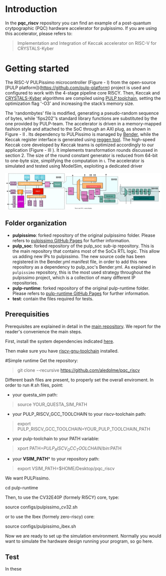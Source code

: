 # Introduction

In the **pqc_riscv** repository you can find an example of a post-quantum crytpographic (PQC) hardware accelerator for pulpissimo. 
If you are using this accelerator, please refers to:

> Implementation and Integration of Keccak accelerator on RISC-V for CRYSTALS-Kyber


# Getting started
The RISC-V PULPissimo microcontroller (Figure - I) from the open-source [PULP platform])(https://github.com/pulp-platform) project is used and configured to work with the 4-stage pipeline core RI5CY. Then, Keccak and [CRYSTALS-Kyber](https://github.com/PQClean/PQClean/tree/master/crypto_kem) algorithms are compiled using [PULP toolchain](https://github.com/pulp-platform/pulp-riscv-gnu-toolchain), setting the optimization flag '-O3' and increasing the
stack’s memory size.

The 'randombytes' file is modified, generating a pseudo-random sequence of bytes, while 'fips202'’s standard library functions are substituted
by the one provided by PULP-team. The accelerator is driven in a memory-mapped fashion style and attached to the SoC through an AXI plug, as shown in Figure - II . Its dependency to PULPissimo is managed by [Bender](https://github.com/pulp-platform/bender), while the Keccak register interface is
generated using [reggen tool](https://docs.opentitan.org/util/reggen/doc/).
The high-speed Keccak core developed by Keccak teams is optimized accordingly to our application (Figure - III ). It implements transformation
rounds discussed in section 2. The size of the round constant generator is reduced from 64-bit to one-byte size, simplifying the computation in ι. The accelerator is simulated and tested using ModelSim, exploiting a dedicated driver

![Image](https://github.com/aledolme/pqc_riscv/blob/main/keccak_ip.svg)

## Folder organization
- **pulpissimo**: forked repository of the original pulpissimo folder. Please refers to [pulpissimo GitHub Pages](https://github.com/pulp-platform/pulpissimo) for further information. 
- **pulp_soc**: forked repository of the pulp_soc sub-ip repository. This is the main repository that contains most of the SoCs RTL logic. This allow us adding new IPs to pulpissimo. The new source code has been registered in the Bender.yml manifest file, in order to add this new repository as a dependency to pulp_soc's Bender.yml. As explained in `pulpissimo` repository, this is the most used strategy throughout the pulpissimo project, which is a collection of many different IP repositories.
- **pulp-runtime**: forked repository of the original pulp-runtime folder. Please refers to [pulp-runtime GitHub Pages](https://github.com/pulp-platform/pulp-runtime.git) for further information.  
- **test**: contain the files required for tests.


## Prerequisities
Prerequisites are explained in detail in the [main repository](https://github.com/pulp-platform/pulpissimo). We report for the reader's convenience the main steps.

First, install the system dependencies indicated [here](https://github.com/pulp-platform/pulp-runtime/blob/master/README.md).

Then make sure you have  [riscv-gnu-toolchain](https://github.com/pulp-platform/pulp-riscv-gnu-toolchain) installed.

#Simple runtime
Get the repository:

> git clone --recursive https://github.com/aledolme/pqc_riscv

Different bash files are present, to properly set the overall enviroment. In order to run #.sh files, point:
- your questa_sim path:
> source YOUR_QUESTA_SIM_PATH
- your PULP_RISCV_GCC_TOOLCHAIN to your riscv-toolchain path:
> export PULP_RISCV_GCC_TOOLCHAIN=YOUR_PULP_TOOLCHAIN_PATH
- your pulp-toolchain to your PATH variable:
> xport PATH=$PULP_RISCV_GCC_TOOLCHAIN/bin:$PATH
- your **VSIM_PATH*** to your repository path:
> export VSIM_PATH=$HOME/Desktop/pqc_riscv

We want PULPissimo.

cd pulp-runtime

Then, to use the CV32E40P (formely RI5CY) core, type:

source configs/pulpissimo_cv32.sh

or to use the Ibex (formely zero-riscy) core:

source configs/pulpissimo_ibex.sh

Now we are ready to set up the simulation environment. Normally you would want to simulate the hardware design running your program, so go here.





## Test
In these 
